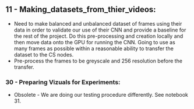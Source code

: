 


## 11 - Making_datasets_from_thier_videos:

- Need to make balanced and unbalanced dataset of frames using their data in order to validate our use of their CNN and provide a baseline for the rest of the project. Do this pre-processing and creation locally and then move data onto the GPU for running the CNN. Going to use as many frames as possible within a reasonable ability to transfer the dataset to the CS nodes. 
- Pre-process the frames to be greyscale and 256 resolution before the transfer. 



### 30 - Preparing Vizuals for Experiments:

- Obsolete - We are doing our testing procedure differently. See notebook 31. 
